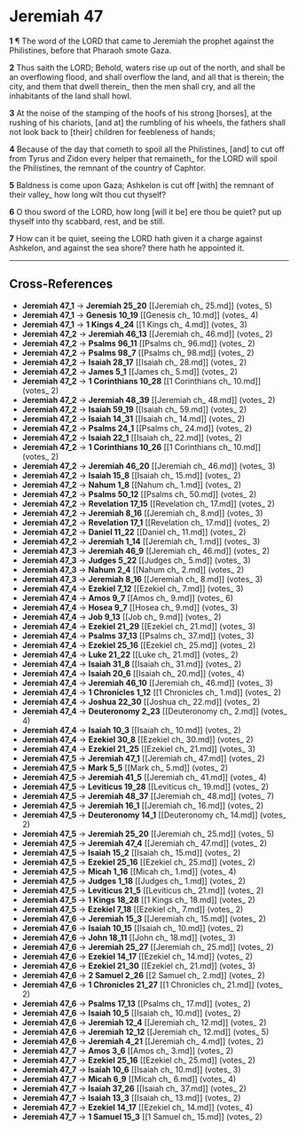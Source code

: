 # Jeremiah 47

**1** ¶ The word of the LORD that came to Jeremiah the prophet against the Philistines, before that Pharaoh smote Gaza.

**2** Thus saith the LORD; Behold, waters rise up out of the north, and shall be an overflowing flood, and shall overflow the land, and all that is therein; the city, and them that dwell therein_ then the men shall cry, and all the inhabitants of the land shall howl.

**3** At the noise of the stamping of the hoofs of his strong [horses], at the rushing of his chariots, [and at] the rumbling of his wheels, the fathers shall not look back to [their] children for feebleness of hands;

**4** Because of the day that cometh to spoil all the Philistines, [and] to cut off from Tyrus and Zidon every helper that remaineth_ for the LORD will spoil the Philistines, the remnant of the country of Caphtor.

**5** Baldness is come upon Gaza; Ashkelon is cut off [with] the remnant of their valley_ how long wilt thou cut thyself?

**6** O thou sword of the LORD, how long [will it be] ere thou be quiet? put up thyself into thy scabbard, rest, and be still.

**7** How can it be quiet, seeing the LORD hath given it a charge against Ashkelon, and against the sea shore? there hath he appointed it.

---

## Cross-References

- **Jeremiah 47_1** → **Jeremiah 25_20** [[Jeremiah ch_ 25.md]] (votes_ 5)
- **Jeremiah 47_1** → **Genesis 10_19** [[Genesis ch_ 10.md]] (votes_ 4)
- **Jeremiah 47_1** → **1 Kings 4_24** [[1 Kings ch_ 4.md]] (votes_ 3)
- **Jeremiah 47_2** → **Jeremiah 46_13** [[Jeremiah ch_ 46.md]] (votes_ 2)
- **Jeremiah 47_2** → **Psalms 96_11** [[Psalms ch_ 96.md]] (votes_ 2)
- **Jeremiah 47_2** → **Psalms 98_7** [[Psalms ch_ 98.md]] (votes_ 2)
- **Jeremiah 47_2** → **Isaiah 28_17** [[Isaiah ch_ 28.md]] (votes_ 2)
- **Jeremiah 47_2** → **James 5_1** [[James ch_ 5.md]] (votes_ 2)
- **Jeremiah 47_2** → **1 Corinthians 10_28** [[1 Corinthians ch_ 10.md]] (votes_ 2)
- **Jeremiah 47_2** → **Jeremiah 48_39** [[Jeremiah ch_ 48.md]] (votes_ 2)
- **Jeremiah 47_2** → **Isaiah 59_19** [[Isaiah ch_ 59.md]] (votes_ 2)
- **Jeremiah 47_2** → **Isaiah 14_31** [[Isaiah ch_ 14.md]] (votes_ 2)
- **Jeremiah 47_2** → **Psalms 24_1** [[Psalms ch_ 24.md]] (votes_ 2)
- **Jeremiah 47_2** → **Isaiah 22_1** [[Isaiah ch_ 22.md]] (votes_ 2)
- **Jeremiah 47_2** → **1 Corinthians 10_26** [[1 Corinthians ch_ 10.md]] (votes_ 2)
- **Jeremiah 47_2** → **Jeremiah 46_20** [[Jeremiah ch_ 46.md]] (votes_ 3)
- **Jeremiah 47_2** → **Isaiah 15_8** [[Isaiah ch_ 15.md]] (votes_ 2)
- **Jeremiah 47_2** → **Nahum 1_8** [[Nahum ch_ 1.md]] (votes_ 2)
- **Jeremiah 47_2** → **Psalms 50_12** [[Psalms ch_ 50.md]] (votes_ 2)
- **Jeremiah 47_2** → **Revelation 17_15** [[Revelation ch_ 17.md]] (votes_ 2)
- **Jeremiah 47_2** → **Jeremiah 8_16** [[Jeremiah ch_ 8.md]] (votes_ 3)
- **Jeremiah 47_2** → **Revelation 17_1** [[Revelation ch_ 17.md]] (votes_ 2)
- **Jeremiah 47_2** → **Daniel 11_22** [[Daniel ch_ 11.md]] (votes_ 2)
- **Jeremiah 47_2** → **Jeremiah 1_14** [[Jeremiah ch_ 1.md]] (votes_ 3)
- **Jeremiah 47_3** → **Jeremiah 46_9** [[Jeremiah ch_ 46.md]] (votes_ 2)
- **Jeremiah 47_3** → **Judges 5_22** [[Judges ch_ 5.md]] (votes_ 3)
- **Jeremiah 47_3** → **Nahum 2_4** [[Nahum ch_ 2.md]] (votes_ 2)
- **Jeremiah 47_3** → **Jeremiah 8_16** [[Jeremiah ch_ 8.md]] (votes_ 3)
- **Jeremiah 47_4** → **Ezekiel 7_12** [[Ezekiel ch_ 7.md]] (votes_ 3)
- **Jeremiah 47_4** → **Amos 9_7** [[Amos ch_ 9.md]] (votes_ 6)
- **Jeremiah 47_4** → **Hosea 9_7** [[Hosea ch_ 9.md]] (votes_ 3)
- **Jeremiah 47_4** → **Job 9_13** [[Job ch_ 9.md]] (votes_ 2)
- **Jeremiah 47_4** → **Ezekiel 21_29** [[Ezekiel ch_ 21.md]] (votes_ 3)
- **Jeremiah 47_4** → **Psalms 37_13** [[Psalms ch_ 37.md]] (votes_ 3)
- **Jeremiah 47_4** → **Ezekiel 25_16** [[Ezekiel ch_ 25.md]] (votes_ 2)
- **Jeremiah 47_4** → **Luke 21_22** [[Luke ch_ 21.md]] (votes_ 2)
- **Jeremiah 47_4** → **Isaiah 31_8** [[Isaiah ch_ 31.md]] (votes_ 2)
- **Jeremiah 47_4** → **Isaiah 20_6** [[Isaiah ch_ 20.md]] (votes_ 4)
- **Jeremiah 47_4** → **Jeremiah 46_10** [[Jeremiah ch_ 46.md]] (votes_ 3)
- **Jeremiah 47_4** → **1 Chronicles 1_12** [[1 Chronicles ch_ 1.md]] (votes_ 2)
- **Jeremiah 47_4** → **Joshua 22_30** [[Joshua ch_ 22.md]] (votes_ 2)
- **Jeremiah 47_4** → **Deuteronomy 2_23** [[Deuteronomy ch_ 2.md]] (votes_ 4)
- **Jeremiah 47_4** → **Isaiah 10_3** [[Isaiah ch_ 10.md]] (votes_ 2)
- **Jeremiah 47_4** → **Ezekiel 30_8** [[Ezekiel ch_ 30.md]] (votes_ 2)
- **Jeremiah 47_4** → **Ezekiel 21_25** [[Ezekiel ch_ 21.md]] (votes_ 3)
- **Jeremiah 47_5** → **Jeremiah 47_1** [[Jeremiah ch_ 47.md]] (votes_ 2)
- **Jeremiah 47_5** → **Mark 5_5** [[Mark ch_ 5.md]] (votes_ 2)
- **Jeremiah 47_5** → **Jeremiah 41_5** [[Jeremiah ch_ 41.md]] (votes_ 4)
- **Jeremiah 47_5** → **Leviticus 19_28** [[Leviticus ch_ 19.md]] (votes_ 2)
- **Jeremiah 47_5** → **Jeremiah 48_37** [[Jeremiah ch_ 48.md]] (votes_ 7)
- **Jeremiah 47_5** → **Jeremiah 16_1** [[Jeremiah ch_ 16.md]] (votes_ 2)
- **Jeremiah 47_5** → **Deuteronomy 14_1** [[Deuteronomy ch_ 14.md]] (votes_ 2)
- **Jeremiah 47_5** → **Jeremiah 25_20** [[Jeremiah ch_ 25.md]] (votes_ 5)
- **Jeremiah 47_5** → **Jeremiah 47_4** [[Jeremiah ch_ 47.md]] (votes_ 2)
- **Jeremiah 47_5** → **Isaiah 15_2** [[Isaiah ch_ 15.md]] (votes_ 2)
- **Jeremiah 47_5** → **Ezekiel 25_16** [[Ezekiel ch_ 25.md]] (votes_ 2)
- **Jeremiah 47_5** → **Micah 1_16** [[Micah ch_ 1.md]] (votes_ 4)
- **Jeremiah 47_5** → **Judges 1_18** [[Judges ch_ 1.md]] (votes_ 2)
- **Jeremiah 47_5** → **Leviticus 21_5** [[Leviticus ch_ 21.md]] (votes_ 2)
- **Jeremiah 47_5** → **1 Kings 18_28** [[1 Kings ch_ 18.md]] (votes_ 2)
- **Jeremiah 47_5** → **Ezekiel 7_18** [[Ezekiel ch_ 7.md]] (votes_ 2)
- **Jeremiah 47_6** → **Jeremiah 15_3** [[Jeremiah ch_ 15.md]] (votes_ 2)
- **Jeremiah 47_6** → **Isaiah 10_15** [[Isaiah ch_ 10.md]] (votes_ 2)
- **Jeremiah 47_6** → **John 18_11** [[John ch_ 18.md]] (votes_ 3)
- **Jeremiah 47_6** → **Jeremiah 25_27** [[Jeremiah ch_ 25.md]] (votes_ 2)
- **Jeremiah 47_6** → **Ezekiel 14_17** [[Ezekiel ch_ 14.md]] (votes_ 2)
- **Jeremiah 47_6** → **Ezekiel 21_30** [[Ezekiel ch_ 21.md]] (votes_ 3)
- **Jeremiah 47_6** → **2 Samuel 2_26** [[2 Samuel ch_ 2.md]] (votes_ 2)
- **Jeremiah 47_6** → **1 Chronicles 21_27** [[1 Chronicles ch_ 21.md]] (votes_ 2)
- **Jeremiah 47_6** → **Psalms 17_13** [[Psalms ch_ 17.md]] (votes_ 2)
- **Jeremiah 47_6** → **Isaiah 10_5** [[Isaiah ch_ 10.md]] (votes_ 2)
- **Jeremiah 47_6** → **Jeremiah 12_4** [[Jeremiah ch_ 12.md]] (votes_ 2)
- **Jeremiah 47_6** → **Jeremiah 12_12** [[Jeremiah ch_ 12.md]] (votes_ 5)
- **Jeremiah 47_6** → **Jeremiah 4_21** [[Jeremiah ch_ 4.md]] (votes_ 2)
- **Jeremiah 47_7** → **Amos 3_6** [[Amos ch_ 3.md]] (votes_ 2)
- **Jeremiah 47_7** → **Ezekiel 25_16** [[Ezekiel ch_ 25.md]] (votes_ 2)
- **Jeremiah 47_7** → **Isaiah 10_6** [[Isaiah ch_ 10.md]] (votes_ 3)
- **Jeremiah 47_7** → **Micah 6_9** [[Micah ch_ 6.md]] (votes_ 4)
- **Jeremiah 47_7** → **Isaiah 37_26** [[Isaiah ch_ 37.md]] (votes_ 2)
- **Jeremiah 47_7** → **Isaiah 13_3** [[Isaiah ch_ 13.md]] (votes_ 2)
- **Jeremiah 47_7** → **Ezekiel 14_17** [[Ezekiel ch_ 14.md]] (votes_ 4)
- **Jeremiah 47_7** → **1 Samuel 15_3** [[1 Samuel ch_ 15.md]] (votes_ 2)
